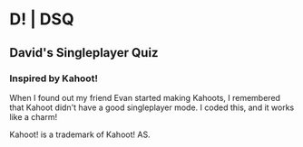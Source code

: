 # D! | DSQ
## David's Singleplayer Quiz
### Inspired by Kahoot!

When I found out my friend Evan started making Kahoots, I remembered that Kahoot didn't have a good singleplayer mode. I coded this, and it works like a charm!

Kahoot! is a trademark of Kahoot! AS.